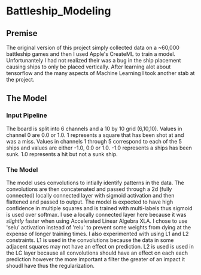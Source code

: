# Battleship_Modeling
## Premise
The original version of this project simply collected data on a ~60,000 battleship games and then I used Apple's CreateML to train a model. Unfortunantely I had not realized their was a bug in the ship placement causing ships to only be placed vertically. After learning alot about tensorflow and the many aspects of Machine Learning I took another stab at the project.
## The Model
### Input Pipeline
The board is split into 6 channels and a 10 by 10 grid (6,10,10). Values in channel 0 are 0.0 or 1.0. 1 represents a square that has been shot at and was a miss. Values in channels 1 through 5 correspond to each of the 5 ships and values are either -1.0, 0.0 or 1.0. -1.0 represents a ships has been sunk. 1.0 represents a hit but not a sunk ship. 
### The Model
The model uses convolutions to intially identify patterns in the data. The convolutions are then concatenated and passed through a 2d (fully connected) locally connected layer with sigmoid activation and then flattened and passed to output. The model is expected to have high confidence in multiple squares and is trained with multi-labels thus sigmoid is used over softmax. I use a locally connected layer here because it was *slightly* faster when using Accelerated Linear Algebra XLA. I chose to use 'selu' activation instead of 'relu' to prevent some weights from dying at the expense of longer training times. I also experimented with using L1 and L2 constraints. L1 is used in the convolutions because the data in some adjacent squares may not have an effect on prediction. L2 is used is used in the LC layer because all convolutions should have an effect on each each prediction however the more important a filter the greater of an impact it shoudl have thus the regularization. 
